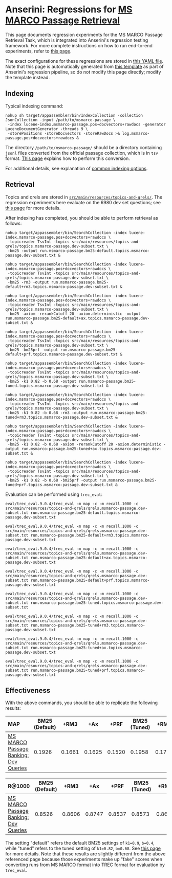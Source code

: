# Anserini: Regressions for [MS MARCO Passage Retrieval](https://github.com/microsoft/MSMARCO-Passage-Ranking)

This page documents regression experiments for the MS MARCO Passage Retrieval Task, which is integrated into Anserini's regression testing framework.
For more complete instructions on how to run end-to-end experiments, refer to [this page](experiments-msmarco-passage.md).

The exact configurations for these regressions are stored in [this YAML file](../src/main/resources/regression/msmarco-passage.yaml).
Note that this page is automatically generated from [this template](../src/main/resources/docgen/templates/msmarco-passage.template) as part of Anserini's regression pipeline, so do not modify this page directly; modify the template instead.

## Indexing

Typical indexing command:

```
nohup sh target/appassembler/bin/IndexCollection -collection JsonCollection -input /path/to/msmarco-passage \
 -index lucene-index.msmarco-passage.pos+docvectors+rawdocs -generator LuceneDocumentGenerator -threads 9 \
 -storePositions -storeDocvectors -storeRawDocs >& log.msmarco-passage.pos+docvectors+rawdocs &
```

The directory `/path/to/msmarco-passage/` should be a directory containing `jsonl` files converted from the official passage collection, which is in `tsv` format.
[This page](experiments-msmarco-passage.md) explains how to perform this conversion.

For additional details, see explanation of [common indexing options](common-indexing-options.md).

## Retrieval

Topics and qrels are stored in [`src/main/resources/topics-and-qrels/`](../src/main/resources/topics-and-qrels/).
The regression experiments here evaluate on the 6980 dev set questions; see [this page](experiments-msmarco-passage.md) for more details.

After indexing has completed, you should be able to perform retrieval as follows:

```
nohup target/appassembler/bin/SearchCollection -index lucene-index.msmarco-passage.pos+docvectors+rawdocs \
 -topicreader TsvInt -topics src/main/resources/topics-and-qrels/topics.msmarco-passage.dev-subset.txt \
 -bm25 -output run.msmarco-passage.bm25-default.topics.msmarco-passage.dev-subset.txt &

nohup target/appassembler/bin/SearchCollection -index lucene-index.msmarco-passage.pos+docvectors+rawdocs \
 -topicreader TsvInt -topics src/main/resources/topics-and-qrels/topics.msmarco-passage.dev-subset.txt \
 -bm25 -rm3 -output run.msmarco-passage.bm25-default+rm3.topics.msmarco-passage.dev-subset.txt &

nohup target/appassembler/bin/SearchCollection -index lucene-index.msmarco-passage.pos+docvectors+rawdocs \
 -topicreader TsvInt -topics src/main/resources/topics-and-qrels/topics.msmarco-passage.dev-subset.txt \
 -bm25 -axiom -rerankCutoff 20 -axiom.deterministic -output run.msmarco-passage.bm25-default+ax.topics.msmarco-passage.dev-subset.txt &

nohup target/appassembler/bin/SearchCollection -index lucene-index.msmarco-passage.pos+docvectors+rawdocs \
 -topicreader TsvInt -topics src/main/resources/topics-and-qrels/topics.msmarco-passage.dev-subset.txt \
 -bm25 -bm25prf -output run.msmarco-passage.bm25-default+prf.topics.msmarco-passage.dev-subset.txt &

nohup target/appassembler/bin/SearchCollection -index lucene-index.msmarco-passage.pos+docvectors+rawdocs \
 -topicreader TsvInt -topics src/main/resources/topics-and-qrels/topics.msmarco-passage.dev-subset.txt \
 -bm25 -k1 0.82 -b 0.68 -output run.msmarco-passage.bm25-tuned.topics.msmarco-passage.dev-subset.txt &

nohup target/appassembler/bin/SearchCollection -index lucene-index.msmarco-passage.pos+docvectors+rawdocs \
 -topicreader TsvInt -topics src/main/resources/topics-and-qrels/topics.msmarco-passage.dev-subset.txt \
 -bm25 -k1 0.82 -b 0.68 -rm3 -output run.msmarco-passage.bm25-tuned+rm3.topics.msmarco-passage.dev-subset.txt &

nohup target/appassembler/bin/SearchCollection -index lucene-index.msmarco-passage.pos+docvectors+rawdocs \
 -topicreader TsvInt -topics src/main/resources/topics-and-qrels/topics.msmarco-passage.dev-subset.txt \
 -bm25 -k1 0.82 -b 0.68 -axiom -rerankCutoff 20 -axiom.deterministic -output run.msmarco-passage.bm25-tuned+ax.topics.msmarco-passage.dev-subset.txt &

nohup target/appassembler/bin/SearchCollection -index lucene-index.msmarco-passage.pos+docvectors+rawdocs \
 -topicreader TsvInt -topics src/main/resources/topics-and-qrels/topics.msmarco-passage.dev-subset.txt \
 -bm25 -k1 0.82 -b 0.68 -bm25prf -output run.msmarco-passage.bm25-tuned+prf.topics.msmarco-passage.dev-subset.txt &
```

Evaluation can be performed using `trec_eval`:

```
eval/trec_eval.9.0.4/trec_eval -m map -c -m recall.1000 -c src/main/resources/topics-and-qrels/qrels.msmarco-passage.dev-subset.txt run.msmarco-passage.bm25-default.topics.msmarco-passage.dev-subset.txt

eval/trec_eval.9.0.4/trec_eval -m map -c -m recall.1000 -c src/main/resources/topics-and-qrels/qrels.msmarco-passage.dev-subset.txt run.msmarco-passage.bm25-default+rm3.topics.msmarco-passage.dev-subset.txt

eval/trec_eval.9.0.4/trec_eval -m map -c -m recall.1000 -c src/main/resources/topics-and-qrels/qrels.msmarco-passage.dev-subset.txt run.msmarco-passage.bm25-default+ax.topics.msmarco-passage.dev-subset.txt

eval/trec_eval.9.0.4/trec_eval -m map -c -m recall.1000 -c src/main/resources/topics-and-qrels/qrels.msmarco-passage.dev-subset.txt run.msmarco-passage.bm25-default+prf.topics.msmarco-passage.dev-subset.txt

eval/trec_eval.9.0.4/trec_eval -m map -c -m recall.1000 -c src/main/resources/topics-and-qrels/qrels.msmarco-passage.dev-subset.txt run.msmarco-passage.bm25-tuned.topics.msmarco-passage.dev-subset.txt

eval/trec_eval.9.0.4/trec_eval -m map -c -m recall.1000 -c src/main/resources/topics-and-qrels/qrels.msmarco-passage.dev-subset.txt run.msmarco-passage.bm25-tuned+rm3.topics.msmarco-passage.dev-subset.txt

eval/trec_eval.9.0.4/trec_eval -m map -c -m recall.1000 -c src/main/resources/topics-and-qrels/qrels.msmarco-passage.dev-subset.txt run.msmarco-passage.bm25-tuned+ax.topics.msmarco-passage.dev-subset.txt

eval/trec_eval.9.0.4/trec_eval -m map -c -m recall.1000 -c src/main/resources/topics-and-qrels/qrels.msmarco-passage.dev-subset.txt run.msmarco-passage.bm25-tuned+prf.topics.msmarco-passage.dev-subset.txt
```

## Effectiveness

With the above commands, you should be able to replicate the following results:

MAP                                     | BM25 (Default)| +RM3      | +Ax       | +PRF      | BM25 (Tuned)| +RM3      | +Ax       | +PRF      |
:---------------------------------------|-----------|-----------|-----------|-----------|-----------|-----------|-----------|-----------|
[MS MARCO Passage Ranking: Dev Queries](https://github.com/microsoft/MSMARCO-Passage-Ranking)| 0.1926    | 0.1661    | 0.1625    | 0.1520    | 0.1958    | 0.1762    | 0.1699    | 0.1582    |


R@1000                                  | BM25 (Default)| +RM3      | +Ax       | +PRF      | BM25 (Tuned)| +RM3      | +Ax       | +PRF      |
:---------------------------------------|-----------|-----------|-----------|-----------|-----------|-----------|-----------|-----------|
[MS MARCO Passage Ranking: Dev Queries](https://github.com/microsoft/MSMARCO-Passage-Ranking)| 0.8526    | 0.8606    | 0.8747    | 0.8537    | 0.8573    | 0.8687    | 0.8809    | 0.8561    |

The setting "default" refers the default BM25 settings of `k1=0.9`, `b=0.4`, while "tuned" refers to the tuned setting of `k1=0.82`, `b=0.68`.
See [this page](experiments-msmarco-passage.md) for more details.
Note that these results are slightly different from the above referenced page because those experiments make up "fake" scores when converting runs from MS MARCO format into TREC format for evaluation by `trec_eval`.
